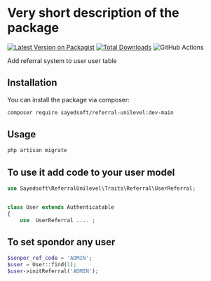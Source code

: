 # Very short description of the package

[![Latest Version on Packagist](https://img.shields.io/packagist/v/sayedsoft/referral-unilevel.svg?style=flat-square)](https://packagist.org/packages/sayedsoft/referral-unilevel)
[![Total Downloads](https://img.shields.io/packagist/dt/sayedsoft/referral-unilevel.svg?style=flat-square)](https://packagist.org/packages/sayedsoft/referral-unilevel)
![GitHub Actions](https://github.com/sayedsoft/referral-unilevel/actions/workflows/main.yml/badge.svg)

Add referral system to user user table

## Installation

You can install the package via composer:

```bash
composer require sayedsoft/referral-unilevel:dev-main
```

## Usage

```php
php artisan migrate
```

## To use it add code to your user model

```php
use Sayedsoft\ReferralUnilevel\Traits\Referral\UserReferral;


class User extends Authenticatable
{
    use  UserReferral .... ;
```

## To set spondor any user

```php
$sonpor_ref_code = 'ADMIN';
$user = User::find(1);
$user->initReferral('ADMIN');
```
